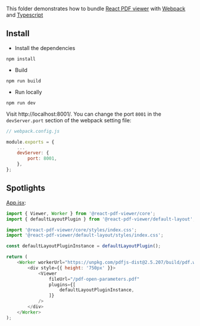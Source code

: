 This folder demonstrates how to bundle [React PDF viewer](https://react-pdf-viewer.dev) with [Webpack](https://webpack.js.org) and [Typescript](https://www.typescriptlang.org)

## Install

* Install the dependencies

~~~ console
npm install
~~~

* Build

~~~ console
npm run build
~~~

* Run locally

~~~ console
npm run dev
~~~

Visit http://localhost:8001/. You can change the port `8001` in the `devServer.port` section of the webpack setting file: 

~~~ javascript
// webpack.config.js

module.exports = {
    ...
    devServer: {
        port: 8001,
    },
};
~~~

## Spotlights

[App.jsx](src/App.jsx):

~~~ javascript
import { Viewer, Worker } from '@react-pdf-viewer/core';
import { defaultLayoutPlugin } from '@react-pdf-viewer/default-layout';

import '@react-pdf-viewer/core/styles/index.css';
import '@react-pdf-viewer/default-layout/styles/index.css';

const defaultLayoutPluginInstance = defaultLayoutPlugin();

return (
    <Worker workerUrl="https://unpkg.com/pdfjs-dist@2.5.207/build/pdf.worker.js">
        <div style={{ height: '750px' }}>
            <Viewer
                fileUrl="/pdf-open-parameters.pdf"
                plugins={[
                    defaultLayoutPluginInstance,
                ]}
            />
        </div>
    </Worker>
);
~~~
